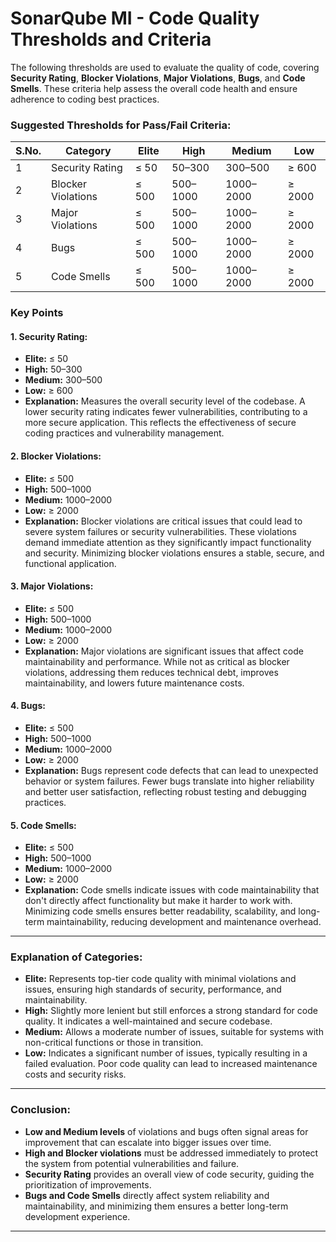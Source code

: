 # SonarQube MI - Code Quality Thresholds and Criteria

The following thresholds are used to evaluate the quality of code, covering **Security Rating**, **Blocker Violations**, **Major Violations**, **Bugs**, and **Code Smells**. These criteria help assess the overall code health and ensure adherence to coding best practices.

### Suggested Thresholds for Pass/Fail Criteria:

| S.No. | Category               | Elite             | High               | Medium            | Low                |
|-------|------------------------|-------------------|--------------------|-------------------|--------------------|
| 1     | Security Rating         | ≤ 50              | 50–300             | 300–500           | ≥ 600              |
| 2     | Blocker Violations      | ≤ 500             | 500–1000           | 1000–2000         | ≥ 2000             |
| 3     | Major Violations        | ≤ 500             | 500–1000           | 1000–2000         | ≥ 2000             |
| 4     | Bugs                    | ≤ 500             | 500–1000           | 1000–2000         | ≥ 2000             |
| 5     | Code Smells             | ≤ 500             | 500–1000           | 1000–2000         | ≥ 2000             |

### Key Points

#### 1. **Security Rating:**
   - **Elite:** ≤ 50
   - **High:** 50–300
   - **Medium:** 300–500
   - **Low:** ≥ 600
   - **Explanation:** Measures the overall security level of the codebase. A lower security rating indicates fewer vulnerabilities, contributing to a more secure application. This reflects the effectiveness of secure coding practices and vulnerability management.

#### 2. **Blocker Violations:**
   - **Elite:** ≤ 500
   - **High:** 500–1000
   - **Medium:** 1000–2000
   - **Low:** ≥ 2000
   - **Explanation:** Blocker violations are critical issues that could lead to severe system failures or security vulnerabilities. These violations demand immediate attention as they significantly impact functionality and security. Minimizing blocker violations ensures a stable, secure, and functional application.

#### 3. **Major Violations:**
   - **Elite:** ≤ 500
   - **High:** 500–1000
   - **Medium:** 1000–2000
   - **Low:** ≥ 2000
   - **Explanation:** Major violations are significant issues that affect code maintainability and performance. While not as critical as blocker violations, addressing them reduces technical debt, improves maintainability, and lowers future maintenance costs.

#### 4. **Bugs:**
   - **Elite:** ≤ 500
   - **High:** 500–1000
   - **Medium:** 1000–2000
   - **Low:** ≥ 2000
   - **Explanation:** Bugs represent code defects that can lead to unexpected behavior or system failures. Fewer bugs translate into higher reliability and better user satisfaction, reflecting robust testing and debugging practices.

#### 5. **Code Smells:**
   - **Elite:** ≤ 500
   - **High:** 500–1000
   - **Medium:** 1000–2000
   - **Low:** ≥ 2000
   - **Explanation:** Code smells indicate issues with code maintainability that don't directly affect functionality but make it harder to work with. Minimizing code smells ensures better readability, scalability, and long-term maintainability, reducing development and maintenance overhead.

---

### Explanation of Categories:

- **Elite:** Represents top-tier code quality with minimal violations and issues, ensuring high standards of security, performance, and maintainability.
- **High:** Slightly more lenient but still enforces a strong standard for code quality. It indicates a well-maintained and secure codebase.
- **Medium:** Allows a moderate number of issues, suitable for systems with non-critical functions or those in transition.
- **Low:** Indicates a significant number of issues, typically resulting in a failed evaluation. Poor code quality can lead to increased maintenance costs and security risks.

---

### Conclusion:
- **Low and Medium levels** of violations and bugs often signal areas for improvement that can escalate into bigger issues over time.
- **High and Blocker violations** must be addressed immediately to protect the system from potential vulnerabilities and failure.
- **Security Rating** provides an overall view of code security, guiding the prioritization of improvements.
- **Bugs and Code Smells** directly affect system reliability and maintainability, and minimizing them ensures a better long-term development experience.

---